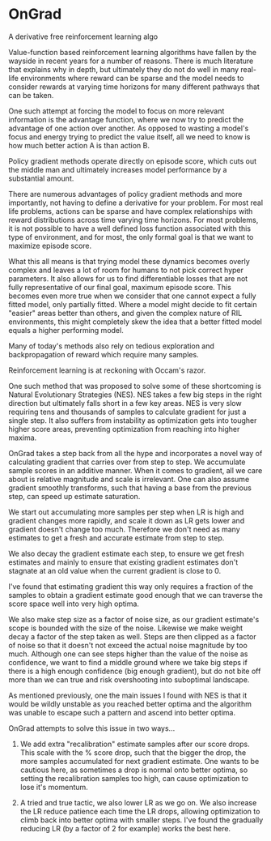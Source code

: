 # OnGrad
A derivative free reinforcement learning algo

Value-function based reinforcement learning algorithms have fallen by the wayside in recent years for a number of reasons. There is much literature that explains why in depth, but ultimately they do not do well in many real-life environments where reward can be sparse and the model needs to consider rewards at varying time horizons for many different pathways that can be taken.

One such attempt at forcing the model to focus on more relevant information is the advantage function, where we now try to predict the advantage of one action over another. As opposed to wasting a model's focus and energy trying to predict the value itself, all we need to know is how much better action A is than action B.

Policy gradient methods operate directly on episode score, which cuts out the middle man and ultimately increases model performance by a substantial amount.

There are numerous advantages of policy gradient methods and more importantly, not having to define a derivative for your problem. For most real life problems, actions can be sparse and have complex relationships with reward distributions across time varying time horizons. For most problems, it is not possible to have a well defined loss function associated with this type of environment, and for most, the only formal goal is that we want to maximize episode score.

What this all means is that trying model these dynamics becomes overly complex and leaves a lot of room for humans to not pick correct hyper parameters. It also allows for us to find differentiable losses that are not fully representative of our final goal, maximum episode score. This becomes even more true when we consider that one cannot expect a fully fitted model, only partially fitted. Where a model might decide to fit certain "easier" areas better than others, and given the complex nature of RIL environments, this might completely skew the idea that a better fitted model equals a higher performing model.

Many of today's methods also rely on tedious exploration and backpropagation of reward which require many samples.

Reinforcement learning is at reckoning with Occam's razor.

One such method that was proposed to solve some of these shortcoming is Natural Evolutionary Strategies (NES). NES takes a few big steps in the right direction but ultimately falls short in a few key areas. NES is very slow requiring tens and thousands of samples to calculate gradient for just a single step. It also suffers from instability as optimization gets into tougher higher score areas, preventing optimization from reaching into higher maxima.

OnGrad takes a step back from all the hype and incorporates a novel way of calculating gradient that carries over from step to step. We accumulate sample scores in an additive manner. When it comes to gradient, all we care about is relative magnitude and scale is irrelevant. One can also assume gradient smoothly transforms, such that having a base from the previous step, can speed up estimate saturation.

We start out accumulating more samples per step when LR is high and gradient changes more rapidly, and scale it down as LR gets lower and gradient doesn't change too much. Therefore we don't need as many estimates to get a fresh and accurate estimate from step to step.

We also decay the gradient estimate each step, to ensure we get fresh estimates and mainly to ensure that existing gradient estimates don't stagnate at an old value when the current gradient is close to 0.

I've found that estimating gradient this way only requires a fraction of the samples to obtain a gradient estimate good enough that we can traverse the score space well into very high optima.

We also make step size as a factor of noise size, as our gradient estimate's scope is bounded with the size of the noise. Likewise we make weight decay a factor of the step taken as well. Steps are then clipped as a factor of noise so that it doesn't not exceed the actual noise magnitude by too much. Although one can see steps higher than the value of the noise as confidence, we want to find a middle ground where we take big steps if there is a high enough confidence (big enough gradient), but do not bite off more than we can true and risk overshooting into suboptimal landscape.

As mentioned previously, one the main issues I found with NES is that it would be wildly unstable as you reached better optima and the algorithm was unable to escape such a pattern and ascend into better optima.

OnGrad attempts to solve this issue in two ways...

1) We add extra "recalibration" estimate samples after our score drops. This scale with the % score drop, such that the bigger the drop, the more samples accumulated for next gradient estimate. One wants to be cautious here, as sometimes a drop is normal onto better optima, so setting the recalibration samples too high, can cause optimization to lose it's momentum.

3) A tried and true tactic, we also lower LR as we go on. We also increase the LR reduce patience each time the LR drops, allowing optimization to climb back into better optima with smaller steps. I've found the gradually reducing LR (by a factor of 2 for example) works the best here.
